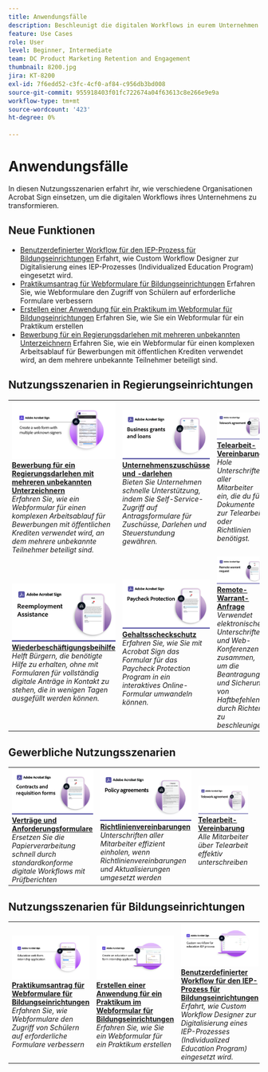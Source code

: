 ```yaml
---
title: Anwendungsfälle
description: Beschleunigt die digitalen Workflows in eurem Unternehmen mit diesen Beispielen für elektronische Unterschriften von Behörden und Unternehmen.
feature: Use Cases
role: User
level: Beginner, Intermediate
team: DC Product Marketing Retention and Engagement
thumbnail: 8200.jpg
jira: KT-8200
exl-id: 7f6edd52-c3fc-4cf0-af84-c956db3bd008
source-git-commit: 955918403f01fc722674a04f63613c8e266e9e9a
workflow-type: tm+mt
source-wordcount: '423'
ht-degree: 0%

---
```


# Anwendungsfälle

In diesen Nutzungsszenarien erfahrt ihr, wie verschiedene Organisationen Acrobat Sign einsetzen, um die digitalen Workflows ihres Unternehmens zu transformieren.

## Neue Funktionen

* [Benutzerdefinierter Workflow für den IEP-Prozess für Bildungseinrichtungen](usecase-edu-iep.md)
Erfahrt, wie Custom Workflow Designer zur Digitalisierung eines IEP-Prozesses (Individualized Education Program) eingesetzt wird.
* [Praktikumsantrag für Webformulare für Bildungseinrichtungen](usecase-edu-intern.md)
Erfahren Sie, wie Webformulare den Zugriff von Schülern auf erforderliche Formulare verbessern
* [Erstellen einer Anwendung für ein Praktikum im Webformular für Bildungseinrichtungen](usecase-edu-intern-create.md)
Erfahren Sie, wie Sie ein Webformular für ein Praktikum erstellen
* [Bewerbung für ein Regierungsdarlehen mit mehreren unbekannten Unterzeichnern](webform-multiple-signers.md)
Erfahren Sie, wie ein Webformular für einen komplexen Arbeitsablauf für Bewerbungen mit öffentlichen Krediten verwendet wird, an dem mehrere unbekannte Teilnehmer beteiligt sind.

## Nutzungsszenarien in Regierungseinrichtungen

<table style="table-layout:fixed">
<tr>
  <td>
    <a href="webform-multiple-signers.md">
      <img alt="Bewerbung für ein Regierungsdarlehen mit mehreren unbekannten Unterzeichnern" src="../assets/Web-form-unknown.png" />
    </a>
    <div>
    <a href="webform-multiple-signers.md"><strong>Bewerbung für ein Regierungsdarlehen mit mehreren unbekannten Unterzeichnern</strong></a>
    </div>
    <em>Erfahren Sie, wie ein Webformular für einen komplexen Arbeitsablauf für Bewerbungen mit öffentlichen Krediten verwendet wird, an dem mehrere unbekannte Teilnehmer beteiligt sind.</em>
    <br>
  </td> 
  <td>
    <a href="usecasegovgrants.md">
      <img alt="Unternehmenszuschüsse und -darlehen" src="../assets/UC_Business.png" />
    </a>
    <div>
    <a href="usecasegovgrants.md"><strong>Unternehmenszuschüsse und -darlehen</strong></a>
    </div>
    <em>Bieten Sie Unternehmen schnelle Unterstützung, indem Sie Self-Service-Zugriff auf Antragsformulare für Zuschüsse, Darlehen und Steuerstundung gewähren.</em>
    <br>
  </td> 
  <td>
    <a href="usecasegovtelework.md">
      <img alt="Telearbeit-Vereinbarung" src="../assets/UC_MegasignR.png" />
    </a>
    <div>
    <a href="usecasegovtelework.md"><strong>Telearbeit-Vereinbarung</strong></a>
    </div>
    <em>Hole Unterschriften aller Mitarbeiter ein, die du für Dokumente zur Telearbeit oder Richtlinien benötigst.</em>
    <br>
  </td>
  <td>
    <a href="usecasegovcontracts.md">
      <img alt="Verträge und Anforderungsformulare" src="../assets/UC_WorkflowR.png" />
    </a>
    <div>
    <a href="usecasegovcontracts.md"><strong>Verträge und Anforderungsformulare</strong></a>
    </div>
    <em>Ersetzen Sie die Papierverarbeitung schnell durch standardkonforme digitale Workflows mit Prüfberichten</em>
    <br>
  </td>
</tr>
<tr>
 <td>
    <a href="usecasegovreemployment.md">
      <img alt="Wiederbeschäftigungsbeihilfe" src="../assets/UC_WebformsR.png" />
    </a>
    <div>
    <a href="usecasegovreemployment.md"><strong>Wiederbeschäftigungsbeihilfe</strong></a>
    </div>
    <em>Helft Bürgern, die benötigte Hilfe zu erhalten, ohne mit Formularen für vollständig digitale Anträge in Kontakt zu stehen, die in wenigen Tagen ausgefüllt werden können.</em>
    <br>
  </td>
  <td>
    <a href="usecasegovpaycheck.md">
      <img alt="Gehaltsscheckschutz" src="../assets/UC_PaycheckProtectionR.png" />
    </a>
    <div>
    <a href="usecasegovpaycheck.md"><strong>Gehaltsscheckschutz</strong></a>
    </div>
    <em>Erfahren Sie, wie Sie mit Acrobat Sign das Formular für das Paycheck Protection Program in ein interaktives Online-Formular umwandeln können.</em>
    <br>
  </td>
  <td>
    <a href="usecasegovremote.md">
      <img alt="Remote-Warrant-Anfrage" src="../assets/UC_Remote_WarrantR.png" />
    </a>
    <div>
    <a href="usecasegovremote.md"><strong>Remote-Warrant-Anfrage</strong></a>
    </div>
    <em>Verwendet elektronische Unterschriften und Web-Konferenzen zusammen, um die Beantragung und Sicherung von Haftbefehlen durch Richter zu beschleunigen</em>
    <br>
  </td>
  <td>
    <img alt="Spacer" src="../assets/Grayspacer.png" />
    <div>
    <br>
  </td>
</tr>
</table>

## Gewerbliche Nutzungsszenarien

<table style="table-layout:fixed">
<tr>
  <td>
    <a href="usecasecomcontracts.md">
      <img alt="Verträge und Anforderungsformulare" src="../assets/UC_WorkflowR.png" />
    </a>
    <div>
    <a href="usecasecomcontracts.md"><strong>Verträge und Anforderungsformulare</strong></a>
    </div>
    <em>Ersetzen Sie die Papierverarbeitung schnell durch standardkonforme digitale Workflows mit Prüfberichten</em>
    <br>
  </td> 
  <td>
    <a href="usecasecompolicy.md">
      <img alt="Richtlinienvereinbarungen" src="../assets/UC_Policy.png" />
    </a>
    <div>
    <a href="usecasecompolicy.md"><strong>Richtlinienvereinbarungen</strong></a>
    </div>
    <em>Unterschriften aller Mitarbeiter effizient einholen, wenn Richtlinienvereinbarungen und Aktualisierungen umgesetzt werden</em>
    <br>
  </td>
  <td>
    <a href="usecasecomtelework.md">
      <img alt="Telearbeit-Vereinbarung" src="../assets/UC_MegasignR.png" />
    </a>
    <div>
    <a href="usecasecomtelework.md"><strong>Telearbeit-Vereinbarung</strong></a>
    </div>
    <em>Alle Mitarbeiter über Telearbeit effektiv unterschreiben</em>
    <br>
  </td>
  <td>
    <img alt="Spacer" src="../assets/Whitespacer.png" />
    <div>
    <br>
  </td>
</tr>
</table>

## Nutzungsszenarien für Bildungseinrichtungen

<table style="table-layout:fixed">
<tr>
  <td>
    <a href="usecase-edu-intern.md">
      <img alt="Praktikumsantrag für Webformulare für Bildungseinrichtungen" src="../assets/Webform-internship.png" />
    </a>
    <div>
    <a href="usecase-edu-intern.md"><strong>Praktikumsantrag für Webformulare für Bildungseinrichtungen</strong></a>
    </div>
    <em>Erfahren Sie, wie Webformulare den Zugriff von Schülern auf erforderliche Formulare verbessern</em>
    <br>
  </td> 
  <td>
    <a href="usecase-edu-intern-create.md">
      <img alt="Erstellen einer Anwendung für ein Praktikum im Webformular für Bildungseinrichtungen" src="../assets/Webform-internship-create.png" />
    </a>
    <div>
    <a href="usecase-edu-intern-create.md"><strong>Erstellen einer Anwendung für ein Praktikum im Webformular für Bildungseinrichtungen</strong></a>
    </div>
    <em>Erfahren Sie, wie Sie ein Webformular für ein Praktikum erstellen</em>
    <br>
  </td> 
  <td>
    <a href="usecase-edu-iep.md">
      <img alt="Benutzerdefinierter Workflow für den IEP-Prozess für Bildungseinrichtungen" src="../assets/Workflow-iep.png" />
    </a>
    <div>
    <a href="usecase-edu-iep.md"><strong>Benutzerdefinierter Workflow für den IEP-Prozess für Bildungseinrichtungen</strong></a>
    </div>
    <em>Erfahrt, wie Custom Workflow Designer zur Digitalisierung eines IEP-Prozesses (Individualized Education Program) eingesetzt wird.</em>
    <br>
  </td>
  <td>
    <img alt="Spacer" src="../assets/Whitespacer.png" />
    <div>
    <br>
  </td>
</tr>
</table>

